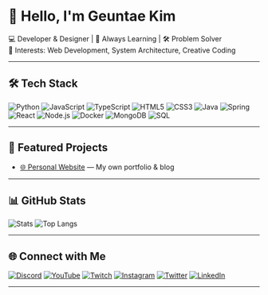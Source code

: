 # 👋 Hello, I'm Geuntae Kim

💻 Developer & Designer | 🌱 Always Learning | 🛠 Problem Solver  
🎯 Interests: Web Development, System Architecture, Creative Coding

---

## 🛠 Tech Stack
![Python](https://img.shields.io/badge/Python-3776AB?style=flat&logo=python&logoColor=white)
![JavaScript](https://img.shields.io/badge/JavaScript-F7DF1E?style=flat&logo=javascript&logoColor=black)
![TypeScript](https://img.shields.io/badge/TypeScript-3178C6?style=flat&logo=typescript&logoColor=white)
![HTML5](https://img.shields.io/badge/HTML5-E34F26?style=flat&logo=html5&logoColor=white)
![CSS3](https://img.shields.io/badge/CSS3-1572B6?style=flat&logo=css3&logoColor=white)
![Java](https://img.shields.io/badge/Java-007396?style=flat&logo=openjdk&logoColor=white)
![Spring](https://img.shields.io/badge/Spring-6DB33F?style=flat&logo=spring&logoColor=white)
![React](https://img.shields.io/badge/React-61DAFB?style=flat&logo=react&logoColor=black)
![Node.js](https://img.shields.io/badge/Node.js-339933?style=flat&logo=node.js&logoColor=white)
![Docker](https://img.shields.io/badge/Docker-2496ED?style=flat&logo=docker&logoColor=white)
![MongoDB](https://img.shields.io/badge/MongoDB-47A248?style=flat&logo=mongodb&logoColor=white)
![SQL](https://img.shields.io/badge/SQL-336791?style=flat&logo=postgresql&logoColor=white)

---

## 📌 Featured Projects
- [🌐 Personal Website](https://geuntae.kr) — My own portfolio & blog

---

## 📊 GitHub Stats
![Stats](https://github-readme-stats.vercel.app/api?username=YourGitHubID&show_icons=true&theme=tokyonight)
![Top Langs](https://github-readme-stats.vercel.app/api/top-langs/?username=YourGitHubID&layout=compact&theme=tokyonight)

---

## 🌐 Connect with Me

[![Discord](https://img.shields.io/badge/Discord-Join%20Server-5865F2?style=flat&logo=discord&logoColor=white)](https://discord.gg/WaqwBeE2t3)
[![YouTube](https://img.shields.io/badge/YouTube-Subscribe-FF0000?style=flat&logo=youtube&logoColor=white)](https://youtube.com/@)
[![Twitch](https://img.shields.io/badge/Twitch-Live-9146FF?style=flat&logo=twitch&logoColor=white)](https://twitch.tv/)
[![Instagram](https://img.shields.io/badge/Instagram-Follow-E4405F?style=flat&logo=instagram&logoColor=white)](https://instagram.com/kr_geuntae)
[![Twitter](https://img.shields.io/badge/Twitter-Follow-1DA1F2?style=flat&logo=twitter&logoColor=white)](https://twitter.com/)
[![LinkedIn](https://img.shields.io/badge/LinkedIn-Connect-0A66C2?style=flat&logo=linkedin&logoColor=white)](https://linkedin.com/in/kr-geuntae)

---
